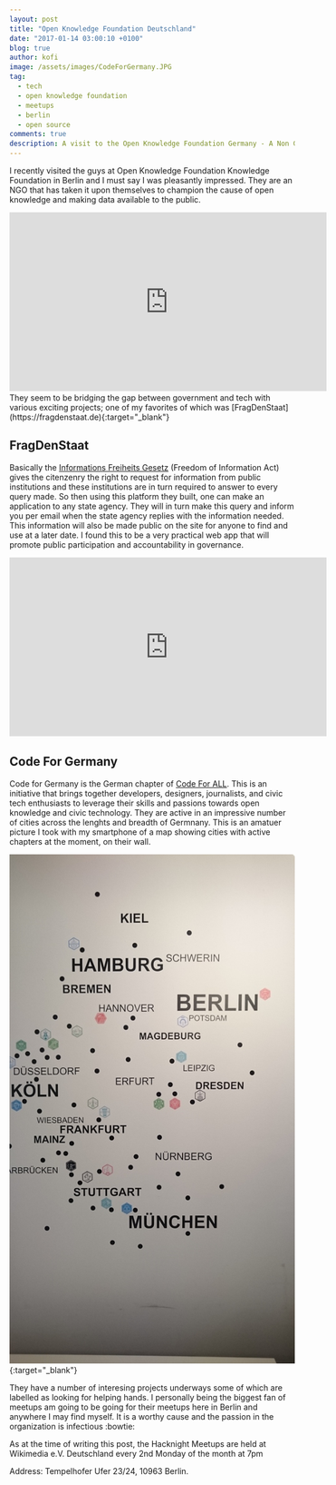 ```yaml
---
layout: post
title: "Open Knowledge Foundation Deutschland"
date: "2017-01-14 03:00:10 +0100"
blog: true
author: kofi
image: /assets/images/CodeForGermany.JPG
tag:
  - tech
  - open knowledge foundation
  - meetups
  - berlin
  - open source
comments: true
description: A visit to the Open Knowledge Foundation Germany - A Non Governmental Organization making great strides in using tech to promote civic participation in governance and the availability of data to the populace.
---
```


I recently visited the guys at Open Knowledge Foundation Knowledge Foundation in Berlin and I must say I was pleasantly impressed. They are an NGO that has taken it upon themselves to champion the cause of open knowledge and making data available to the public.
<iframe width="560" height="315" src="https://www.youtube.com/embed/TQjZHRa5_78" frameborder="0" allowfullscreen></iframe>
They seem to be  bridging the gap between government and tech with various exciting projects; one of my favorites of which was [FragDenStaat](https://fragdenstaat.de){:target="_blank"}

## FragDenStaat

Basically the [Informations Freiheits Gesetz](https://www.gesetze-im-internet.de/ifg/BJNR272200005.html) (Freedom of Information Act) gives the citenzenry the right to request for information from public institutions and these institutions are in turn required to answer to every query made. So then using this platform they built, one can make an application to any state agency. They will in turn make this query and inform you per email when the state agency replies with the information needed. This information will also be made public on the site for anyone to find and use at a later date. I found this to be a very practical web app that will promote public participation and accountability in governance.

<iframe width="560" height="315" src="https://www.youtube.com/embed/SJx2oEKl6WA" frameborder="0" allowfullscreen></iframe>

## Code For Germany

Code for Germany is the German chapter of [Code For ALL](https://codeforall.org). This is an initiative that brings together developers, designers, journalists, and civic tech enthusiasts to leverage their skills and passions towards open knowledge and civic technology. They are active in an impressive number of cities across the lenghts and breadth of Germnany. This is an amatuer picture I took with my smartphone of a map showing cities with active chapters at the moment, on their wall.

[![Map showing Code For Germany locations](/assets/images/CodeForGermany.JPG)](http://codefor.de){:target="_blank"}


They have a number of interesing projects underways some of which are labelled as looking for helping hands. I personally being the biggest fan of meetups am going to be going for their meetups here in Berlin and anywhere I may find myself. It is a worthy cause and the passion in the organization is infectious :bowtie:

As at the time of writing this post, the Hacknight Meetups are held at Wikimedia e.V. Deutschland every 2nd Monday of the month at 7pm

Address:  Tempelhofer Ufer 23/24,
          10963 Berlin.

